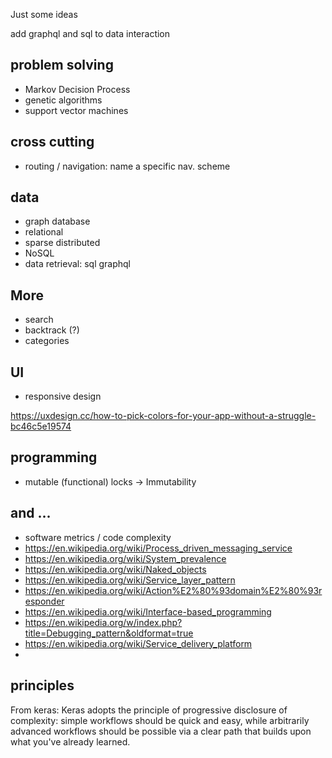 Just some ideas

add graphql and sql to data interaction

## problem solving

* Markov Decision Process
* genetic algorithms
* support vector machines

## cross cutting

* routing / navigation: name a specific nav. scheme

## data

  * graph database
  * relational
  * sparse distributed
  * NoSQL
  * data retrieval: sql graphql

## More

* search
* backtrack (?)
* categories

## UI

* responsive design

https://uxdesign.cc/how-to-pick-colors-for-your-app-without-a-struggle-bc46c5e19574

## programming

* mutable (functional) locks -> Immutability


## and ...
* software metrics / code complexity
* https://en.wikipedia.org/wiki/Process_driven_messaging_service
* https://en.wikipedia.org/wiki/System_prevalence
* https://en.wikipedia.org/wiki/Naked_objects
* https://en.wikipedia.org/wiki/Service_layer_pattern
* https://en.wikipedia.org/wiki/Action%E2%80%93domain%E2%80%93responder
* https://en.wikipedia.org/wiki/Interface-based_programming
* https://en.wikipedia.org/w/index.php?title=Debugging_pattern&oldformat=true
* https://en.wikipedia.org/wiki/Service_delivery_platform
*
## principles

From keras: Keras adopts the principle of progressive disclosure of complexity: simple workflows should be quick and easy, while arbitrarily advanced workflows should be possible via a clear path that builds upon what you've already learned.
